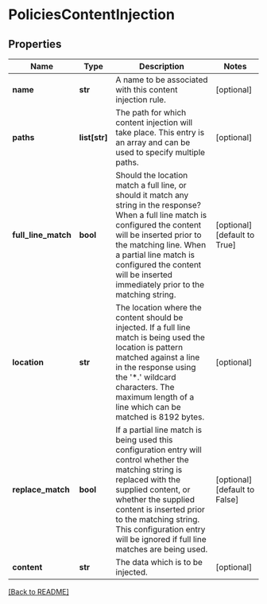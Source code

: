 # PoliciesContentInjection


## Properties

Name | Type | Description | Notes
------------ | ------------- | ------------- | -------------
**name** | **str** | A name to be associated with this content injection rule.  | [optional] 
**paths** | **list[str]** | The path for which content injection will take place. This entry  is an array and can be used to specify multiple paths.  | [optional] 
**full\_line\_match** | **bool** | Should the location match a full line, or should it match  any string in the response?  When a full line match is configured the content will be inserted prior to the matching line.  When a partial line match is configured the content will be inserted  immediately prior to the matching string.  | [optional] [default to True]
**location** | **str** | The location where the content should be injected. If a full line match is being used the location is pattern matched against  a line in the response using the &#39;*.&#39; wildcard characters.  The  maximum length of a line which can be matched is 8192 bytes.  | [optional] 
**replace\_match** | **bool** | If a partial line match is being used this configuration entry will control whether the matching string is replaced with the supplied content, or whether the supplied content is inserted prior to the matching string.  This configuration entry will be ignored if full line matches are being used.  | [optional] [default to False]
**content** | **str** | The data which is to be injected.  | [optional] 

[[Back to README]](../README.md)



